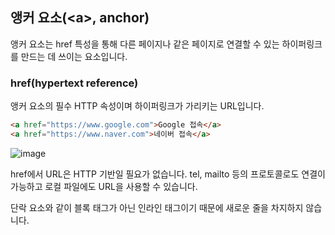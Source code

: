 ## 앵커 요소(\<a>, anchor)

앵커 요소는 href 특성을 통해 다른 페이지나 같은 페이지로 연결할 수 있는 하이퍼링크를 만드는 데 쓰이는 요소입니다.

### href(hypertext reference)

앵커 요소의 필수 HTTP 속성이며 하이퍼링크가 가리키는 URL입니다.

```html
<a href="https://www.google.com">Google 접속</a>
<a href="https://www.naver.com">네이버 접속</a>
```

![image](https://user-images.githubusercontent.com/115876761/220825436-2c58bf02-a750-4a2b-8e3d-148dc6c713a3.png)

href에서 URL은 HTTP 기반일 필요가 없습니다. tel, mailto 등의 프로토콜로도 연결이 가능하고 로컬 파일에도 URL을 사용할 수 있습니다.

단락 요소와 같이 블록 태그가 아닌 인라인 태그이기 때문에 새로운 줄을 차지하지 않습니다.
